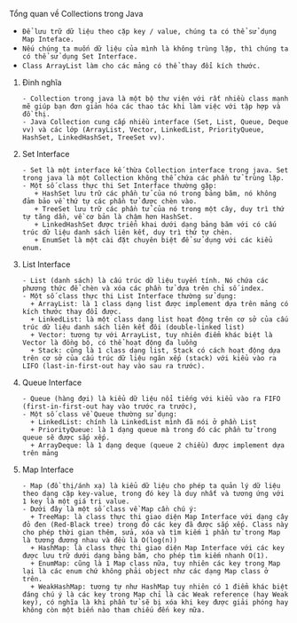 Tổng quan về Collections trong Java

- `Để lưu trữ dữ liệu theo cặp key / value, chúng ta có thể sử dụng Map Inteface.`
- `Nếu chúng ta muốn dữ liệu của mình là không trùng lặp, thì chúng ta có thể sử dụng Set Interface.`
- `Class ArrayList làm cho các mảng có thể thay đổi kích thước.`

1. Đinh nghĩa

       - Collection trong java là một bộ thư viện với rất nhiều class mạnh mẽ giúp bạn đơn giản hóa các thao tác khi làm việc với tập hợp và đồ thị.
       - Java Collection cung cấp nhiều interface (Set, List, Queue, Deque vv) và các lớp (ArrayList, Vector, LinkedList, PriorityQueue, HashSet, LinkedHashSet, TreeSet vv).
2. Set Interface

       - Set là một interface kế thừa Collection interface trong java. Set trong java là một Collection không thể chứa các phần tử trùng lặp.
       - Một số class thực thi Set Interface thường gặp:
          + HashSet lưu trữ các phần tử của nó trong bảng băm, nó không đảm bảo về thứ tự các phần tử được chèn vào.
          + TreeSet lưu trữ các phần tử của nó trong một cây, duy trì thứ tự tăng dần, về cơ bản là chậm hơn HashSet.
          + LinkedHashSet được triển khai dưới dạng bảng băm với có cấu trúc dữ liệu danh sách liên kết, duy trì thứ tự chèn.
          + EnumSet là một cài đặt chuyên biệt để sử dụng với các kiểu enum.
3. List Interface

       - List (danh sách) là cấu trúc dữ liệu tuyến tính. Nó chứa các phương thức để chèn và xóa các phần tử dựa trên chỉ số index.
       - Một số class thực thi List Interface thường sử dụng:       
         + ArrayList: là 1 class dạng list được implement dựa trên mảng có kích thước thay đổi được.
         + LinkedList: là một class dạng list hoạt động trên cơ sở của cấu trúc dữ liệu danh sách liên kết đôi (double-linked list)
         + Vector: tương tự với ArrayList, tuy nhiên điểm khác biệt là Vector là đồng bộ, có thể hoạt động đa luồng
         + Stack: cũng là 1 class dạng list, Stack có cách hoạt động dựa trên cơ sở của cấu trúc dữ liệu ngăn xếp (stack) với kiểu vào ra LIFO (last-in-first-out hay vào sau ra trước).
4. Queue Interface

       - Queue (hàng đợi) là kiểu dữ liệu nổi tiếng với kiểu vào ra FIFO (first-in-first-out hay vào trước ra trước),
       - Một số class về Queue thường sử dụng:
         + LinkedList: chính là LinkedList mình đã nói ở phần List
         + PriorityQueue: là 1 dạng queue mà trong đó các phần tử trong queue sẽ được sắp xếp.
         + ArrayDeque: là 1 dạng deque (queue 2 chiều) được implement dựa trên mảng
5. Map Interface

       - Map (đồ thị/ánh xạ) là kiểu dữ liệu cho phép ta quản lý dữ liệu theo dạng cặp key-value, trong đó key là duy nhất và tương ứng với 1 key là một giá trị value. 
       - Dưới đây là một số class về Map cần chú ý:
         + TreeMap: là class thực thi giao diện Map Interface với dạng cây đỏ đen (Red-Black tree) trong đó các key đã được sắp xếp. Class này cho phép thời gian thêm, sửa, xóa và tìm kiếm 1 phần tử trong Map là tương đương nhau và đều là O(log(n))
         + HashMap: là class thực thi giao diện Map Interface với các key được lưu trữ dưới dạng bảng băm, cho phép tìm kiếm nhanh O(1).
         + EnumMap: cũng là 1 Map class nữa, tuy nhiên các key trong Map lại là các enum chứ không phải object như các dạng Map class ở trên.
         + WeakHashMap: tương tự như HashMap tuy nhiên có 1 điểm khác biệt đáng chú ý là các key trong Map chỉ là các Weak reference (hay Weak key), có nghĩa là khi phần tử sẽ bị xóa khi key được giải phóng hay không còn một biến nào tham chiếu đến key nữa.